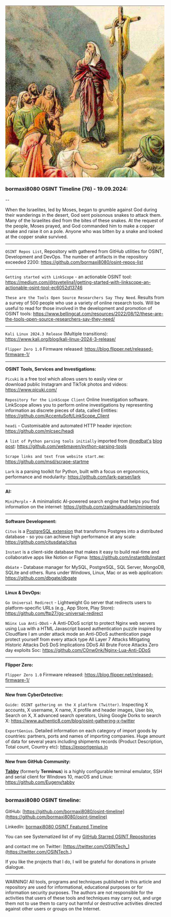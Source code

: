 
![alt text](img/76.jpg)

### bormaxi8080 OSINT Timeline (76) - 19.09.2024:

--

When the Israelites, led by Moses, began to grumble against God during their wanderings in the desert, God sent poisonous snakes to attack them. Many of the Israelites died from the bites of these snakes. At the request of the people, Moses prayed, and God commanded him to make a copper snake and raise it on a pole. Anyone who was bitten by a snake and looked at the copper snake survived.

----

```OSINT Repos List```, Repository with gathered from GitHub utilities for OSINT, Development and DevOps. The number of artifacts in the repository exceeded 2200: https://github.com/bormaxi8080/osint-repos-list

----

```Getting started with LinkScope``` - an actionable OSINT tool: https://medium.com/@tsvetelina1/getting-started-with-linkscope-an-actionable-osint-tool-ec6052d13746

```These are the Tools Open Source Researchers Say They Need```. Results from a survey of 500 people who use a variety of online research tools. Will be useful to read for those involved in the development and promotion of OSINT tools: https://www.bellingcat.com/resources/2022/08/12/these-are-the-tools-open-source-researchers-say-they-need/

----

```Kali Linux 2024.3 Release``` (Multiple transitions): https://www.kali.org/blog/kali-linux-2024-3-release/

```Flipper Zero 1.0``` Firmware released: https://blog.flipper.net/released-firmware-1/

----

**OSINT Tools, Services and Investigations:**

```Picuki``` is a free tool which allows users to easily view or download public Instagram and TikTok photos and videos: https://www.picuki.com/

```Repository for the LinkScope Client``` Online Investigation software. LinkScope allows you to perform online investigations by representing information as discrete pieces of data, called Entities: https://github.com/AccentuSoft/LinkScope_Client

```headi``` - Customisable and automated HTTP header injection: https://github.com/mlcsec/headi

```A list of Python parsing tools initially``` imported from [@nedbat's](https://github.com/nedbat) [blog post](http://nedbatchelder.com/text/python-parsers.html): https://github.com/webmaven/python-parsing-tools

```Scrape links and text from website start.me```: https://github.com/msd/scrape-startme

```Lark``` is a parsing toolkit for Python, built with a focus on ergonomics, performance and modularity: https://github.com/lark-parser/lark

----

**AI:**

```MiniPerplx``` - A minimalistic AI-powered search engine that helps you find information on the internet: https://github.com/zaidmukaddam/miniperplx

---

**Software Development:**

```Citus``` is a [PostgreSQL extension](https://www.citusdata.com/blog/2017/10/25/what-it-means-to-be-a-postgresql-extension/) that transforms Postgres into a distributed database - so you can achieve high performance at any scale: https://github.com/citusdata/citus

```Instant``` is a client-side database that makes it easy to build real-time and collaborative apps like Notion or Figma: https://github.com/instantdb/instant

```dbGate``` - Database manager for MySQL, PostgreSQL, SQL Server, MongoDB, SQLite and others. Runs under Windows, Linux, Mac or as web application: https://github.com/dbgate/dbgate

----

**Linux & DevOps:**

```Go Universal Redirect``` - Lightweight Go server that redirects users to platform-specific URLs (e.g., App Store, Play Store): https://github.com/ftp27/go-universal-redirect

```NGinx Lua Anti-DDoS``` - A Anti-DDoS script to protect Nginx web servers using Lua with a HTML Javascript based authentication puzzle inspired by Cloudflare I am under attack mode an Anti-DDoS authentication page protect yourself from every attack type All Layer 7 Attacks Mitigating Historic Attacks DoS DoS Implications DDoS All Brute Force Attacks Zero day exploits Soc: https://github.com/C0nw0nk/Nginx-Lua-Anti-DDoS

----

**Flipper Zero:**

```Flipper Zero 1.0``` Firmware released: https://blog.flipper.net/released-firmware-1/

----

**New from CyberDetective:**

```Guide: OSINT gathering on the X platform (Twitter)```. Inspecting X accounts, X username, X name, X profile and header images, User bio, Search on X, X advanced search operators, Using Google Dorks to search X: https://www.authentic8.com/blog/osint-gathering-x-twitter

```ExportGenius```. Detailed information on each category of import goods by countries: partners, ports and names of importing companies. Huge amount of data for several years including shipments records (Product Description, Total count, Country etc): https://exportgenius.in

----

**New from GitHub Community:**

[**Tabby**](https://tabby.sh/) (formerly **Terminus**) is a highly configurable terminal emulator, SSH and serial client for Windows 10, macOS and Linux: https://github.com/Eugeny/tabby

----
### bormaxi8080 OSINT timeline:

GitHub: [https://github.com/bormaxi8080/osint-timeline](https://github.com/bormaxi8080/osint-timeline)

LinkedIn: [bormaxi8080 OSINT Featured Timeline](https://www.linkedin.com/in/osintech/details/featured/)

You can see Systematized list of my [GitHub Starred OSINT Repositories](https://github.com/bormaxi8080/osint-repos-list)

and contact me on Twitter: [https://twitter.com/OSINTech_](https://twitter.com/OSINTech_)

If you like the projects that I do, I will be grateful for donations in private dialogue.

----

WARNING! All tools, programs and techniques published in this article and repository are used for informational, educational purposes or for information security purposes. The authors are not responsible for the activities that users of these tools and techniques may carry out, and urge them not to use them to carry out harmful or destructive activities directed against other users or groups on the Internet.
